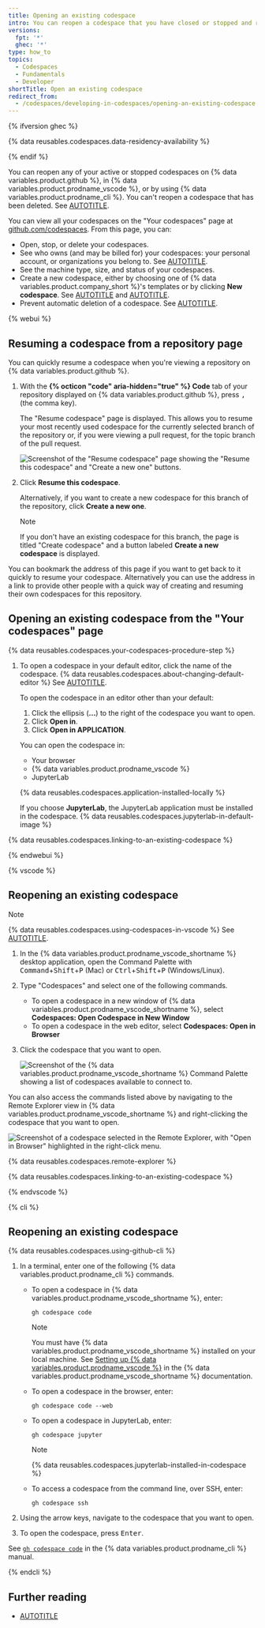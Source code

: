 ```yaml
---
title: Opening an existing codespace
intro: You can reopen a codespace that you have closed or stopped and return to your work.
versions:
  fpt: '*'
  ghec: '*'
type: how_to
topics:
  - Codespaces
  - Fundamentals
  - Developer
shortTitle: Open an existing codespace
redirect_from:
  - /codespaces/developing-in-codespaces/opening-an-existing-codespace
---
```


{% ifversion ghec %}

{% data reusables.codespaces.data-residency-availability %}

{% endif %}

You can reopen any of your active or stopped codespaces on {% data variables.product.github %}, in {% data variables.product.prodname_vscode %}, or by using {% data variables.product.prodname_cli %}. You can't reopen a codespace that has been deleted. See [AUTOTITLE](/codespaces/about-codespaces/understanding-the-codespace-lifecycle).

You can view all your codespaces on the "Your codespaces" page at [github.com/codespaces](https://github.com/codespaces). From this page, you can:

* Open, stop, or delete your codespaces.
* See who owns (and may be billed for) your codespaces: your personal account, or organizations you belong to. See [AUTOTITLE](/billing/managing-billing-for-your-products/managing-billing-for-github-codespaces/about-billing-for-github-codespaces).
* See the machine type, size, and status of your codespaces.
* Create a new codespace, either by choosing one of {% data variables.product.company_short %}'s templates or by clicking **New codespace**. See [AUTOTITLE](/codespaces/developing-in-a-codespace/creating-a-codespace-from-a-template) and [AUTOTITLE](/codespaces/developing-in-a-codespace/creating-a-codespace-for-a-repository).
* Prevent automatic deletion of a codespace. See [AUTOTITLE](/codespaces/setting-your-user-preferences/configuring-automatic-deletion-of-your-codespaces?tool=webui#avoiding-automatic-deletion-of-codespaces).

{% webui %}

## Resuming a codespace from a repository page

You can quickly resume a codespace when you're viewing a repository on {% data variables.product.github %}.

1. With the **{% octicon "code" aria-hidden="true" %} Code** tab of your repository displayed on {% data variables.product.github %}, press <kbd>,</kbd> (the comma key).

   The "Resume codespace" page is displayed. This allows you to resume your most recently used codespace for the currently selected branch of the repository or, if you were viewing a pull request, for the topic branch of the pull request.

   ![Screenshot of the "Resume codespace" page showing the "Resume this codespace" and "Create a new one" buttons.](/assets/images/help/codespaces/resume-codespace.png)

1. Click **Resume this codespace**.

   Alternatively, if you want to create a new codespace for this branch of the repository, click **Create a new one**.

   > [!NOTE]
   > If you don't have an existing codespace for this branch, the page is titled "Create codespace" and a button labeled **Create a new codespace** is displayed.

You can bookmark the address of this page if you want to get back to it quickly to resume your codespace. Alternatively you can use the address in a link to provide other people with a quick way of creating and resuming their own codespaces for this repository.

## Opening an existing codespace from the "Your codespaces" page

{% data reusables.codespaces.your-codespaces-procedure-step %}
1. To open a codespace in your default editor, click the name of the codespace. {% data reusables.codespaces.about-changing-default-editor %} See [AUTOTITLE](/codespaces/setting-your-user-preferences/setting-your-default-editor-for-github-codespaces).

   To open the codespace in an editor other than your default:

   1. Click the ellipsis (**...**) to the right of the codespace you want to open.
   1. Click **Open in**.
   1. Click **Open in APPLICATION**.

   You can open the codespace in:
   * Your browser
   * {% data variables.product.prodname_vscode %}
   * JupyterLab

   {% data reusables.codespaces.application-installed-locally %}

   If you choose **JupyterLab**, the JupyterLab application must be installed in the codespace. {% data reusables.codespaces.jupyterlab-in-default-image %}

{% data reusables.codespaces.linking-to-an-existing-codespace %}

{% endwebui %}

{% vscode %}

## Reopening an existing codespace

> [!NOTE]
> {% data reusables.codespaces.using-codespaces-in-vscode %} See [AUTOTITLE](/codespaces/developing-in-a-codespace/using-github-codespaces-in-visual-studio-code).

1. In the {% data variables.product.prodname_vscode_shortname %} desktop application, open the Command Palette with <kbd>Command</kbd>+<kbd>Shift</kbd>+<kbd>P</kbd> (Mac) or <kbd>Ctrl</kbd>+<kbd>Shift</kbd>+<kbd>P</kbd> (Windows/Linux).
1. Type "Codespaces" and select one of the following commands.
   * To open a codespace in a new window of {% data variables.product.prodname_vscode_shortname %}, select **Codespaces: Open Codespace in New Window**
   * To open a codespace in the web editor, select **Codespaces: Open in Browser**
1. Click the codespace that you want to open.

   ![Screenshot of the {% data variables.product.prodname_vscode_shortname %} Command Palette showing a list of codespaces available to connect to.](/assets/images/help/codespaces/open-codespace-from-vscode.png)

You can also access the commands listed above by navigating to the Remote Explorer view in {% data variables.product.prodname_vscode_shortname %} and right-clicking the codespace that you want to open.

![Screenshot of a codespace selected in the Remote Explorer, with "Open in Browser" highlighted in the right-click menu.](/assets/images/help/codespaces/open-codespace-remote-explorer.png)

{% data reusables.codespaces.remote-explorer %}

{% data reusables.codespaces.linking-to-an-existing-codespace %}

{% endvscode %}

{% cli %}

## Reopening an existing codespace

{% data reusables.codespaces.using-github-cli %}

1. In a terminal, enter one of the following {% data variables.product.prodname_cli %} commands.
   * To open a codespace in {% data variables.product.prodname_vscode_shortname %}, enter:

     ```shell copy
     gh codespace code
     ```

     > [!NOTE]
     > You must have {% data variables.product.prodname_vscode_shortname %} installed on your local machine. See [Setting up {% data variables.product.prodname_vscode %}](https://code.visualstudio.com/docs/setup/setup-overview) in the {% data variables.product.prodname_vscode_shortname %} documentation.

   * To open a codespace in the browser, enter:

     ```shell copy
     gh codespace code --web
     ```

   * To open a codespace in JupyterLab, enter:

     ```shell copy
     gh codespace jupyter
     ```

     > [!NOTE]
     > {% data reusables.codespaces.jupyterlab-installed-in-codespace %}

   * To access a codespace from the command line, over SSH, enter:

     ```shell copy
     gh codespace ssh
     ```

1. Using the arrow keys, navigate to the codespace that you want to open.
1. To open the codespace, press <kbd>Enter</kbd>.

See [`gh codespace code`](https://cli.github.com/manual/gh_codespace_code) in the {% data variables.product.prodname_cli %} manual.

{% endcli %}

## Further reading

* [AUTOTITLE](/rest/codespaces/organizations)
